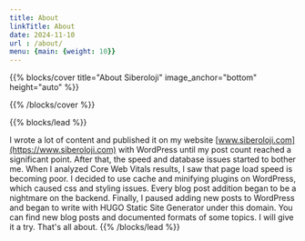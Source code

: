 ```yaml
---
title: About
linkTitle: About
date: 2024-11-10
url : /about/
menu: {main: {weight: 10}}
---
```


{{% blocks/cover title="About Siberoloji" image_anchor="bottom" height="auto" %}}

{{% /blocks/cover %}}

{{% blocks/lead %}}

I wrote a lot of content and published it on my website [www.siberoloji.com](https://www.siberoloji.com) with WordPress until my post count reached a significant point. After that, the speed and database issues started to bother me. 
When I analyzed Core Web Vitals results, I saw that page load speed is becoming poor. I decided to use cache and minifying plugins on WordPress, which caused css and styling issues. Every blog post addition began to be a nightmare on the backend.
Finally, I paused adding new posts to WordPress and began to write with HUGO Static Site Generator under this domain.
You can find new blog posts and documented formats of some topics. I will give it a try. That's all about.
{{% /blocks/lead %}}